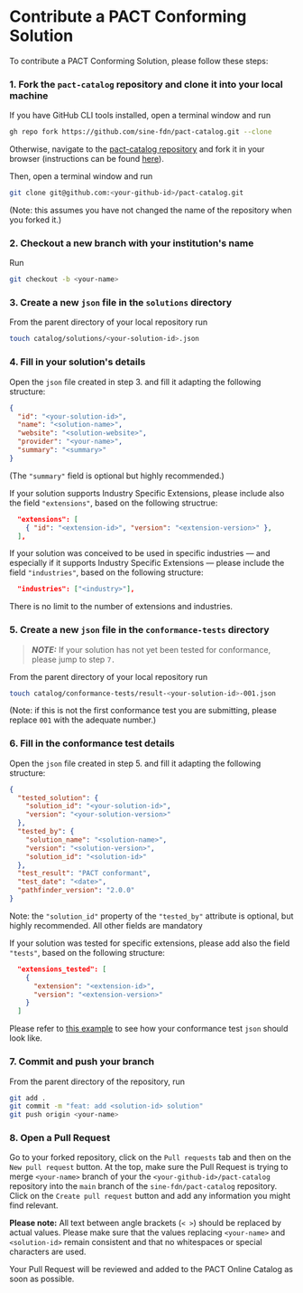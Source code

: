 # Contribute a PACT Conforming Solution

To contribute a PACT Conforming Solution, please follow these steps:

### 1. Fork the `pact-catalog` repository and clone it into your local machine

If you have GitHub CLI tools installed, open a terminal window and run

```sh
gh repo fork https://github.com/sine-fdn/pact-catalog.git --clone
```

Otherwise, navigate to the [pact-catalog repository](https://github.com/sine-fdn/pact-catalog.git) and fork it in your browser (instructions can be found [here](https://github.com/sine-fdn/pact-catalog.git)).

Then, open a terminal window and run

```sh
git clone git@github.com:<your-github-id>/pact-catalog.git
```

(Note: this assumes you have not changed the name of the repository when you forked it.)

### 2. Checkout a new branch with your institution's name

Run

```sh
git checkout -b <your-name>
```

### 3. Create a new `json` file in the `solutions` directory

From the parent directory of your local repository run

```sh
touch catalog/solutions/<your-solution-id>.json
```

### 4. Fill in your solution's details

Open the `json` file created in step 3. and fill it adapting the following structure:

```json
{
  "id": "<your-solution-id>",
  "name": "<solution-name>",
  "website": "<solution-website>",
  "provider": "<your-name>",
  "summary": "<summary>"
}
```

(The `"summary"` field is optional but highly recommended.)

If your solution supports Industry Specific Extensions, please include also the field `"extensions"`, based on the following structrue:

```json
  "extensions": [
    { "id": "<extension-id>", "version": "<extension-version>" },
  ],
```

If your solution was conceived to be used in specific industries — and especially if it supports Industry Specific Extensions — please include the field `"industries"`, based on the following structure:

```json
  "industries": ["<industry>"],
```

There is no limit to the number of extensions and industries.

### 5. Create a new `json` file in the `conformance-tests` directory

> **_NOTE:_** If your solution has not yet been tested for conformance, please jump to step `7.`

From the parent directory of your local repository run

```sh
touch catalog/conformance-tests/result-<your-solution-id>-001.json
```

(Note: if this is not the first conformance test you are submitting, please replace `001` with the adequate number.)

### 6. Fill in the conformance test details

Open the `json` file created in step 5. and fill it adapting the following structure:

```json
{
  "tested_solution": {
    "solution_id": "<your-solution-id>",
    "version": "<your-solution-version>"
  },
  "tested_by": {
    "solution_name": "<solution-name>",
    "version": "<solution-version>",
    "solution_id": "<solution-id>"
  },
  "test_result": "PACT conformant",
  "test_date": "<date>",
  "pathfinder_version": "2.0.0"
}
```

Note: the `"solution_id"` property of the `"tested_by"` attribute is optional, but highly recommended. All other fields are mandatory

If your solution was tested for specific extensions, please add also the field `"tests"`, based on the following structure:

```json
  "extensions_tested": [
    {
      "extension": "<extension-id>",
      "version": "<extension-version>"
    }
  ]
```

Please refer to [this example](./catalog/conformance-tests/result-001.json) to see how your conformance test `json` should look like.

### 7. Commit and push your branch

From the parent directory of the repository, run

```sh
git add .
git commit -m "feat: add <solution-id> solution"
git push origin <your-name>
```

### 8. Open a Pull Request

Go to your forked repository, click on the `Pull requests` tab and then on the `New pull request` button. At the top, make sure the Pull Request is trying to merge `<your-name>` branch of your the `<your-github-id>/pact-catalog` repository into the `main` branch of the `sine-fdn/pact-catalog` repository. Click on the `Create pull request` button and add any information you might find relevant.

<strong>Please note:</strong> All text between angle brackets (`< >`) should be replaced by actual values. Please make sure that the values replacing `<your-name>` and `<solution-id>` remain consistent and that no whitespaces or special characters are used.

Your Pull Request will be reviewed and added to the PACT Online Catalog as soon as possible.
